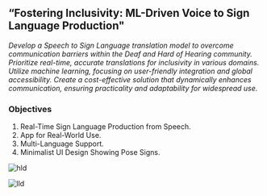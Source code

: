 ## “Fostering Inclusivity: ML-Driven Voice to Sign Language Production"

_Develop a Speech to Sign Language translation model to overcome communication barriers within the Deaf and Hard of Hearing community. Prioritize real-time, accurate translations for inclusivity in various domains. Utilize machine learning, focusing on user-friendly integration and global accessibility. Create a cost-effective solution that dynamically enhances communication, ensuring practicality and adaptability for widespread use._

### Objectives

1. Real-Time Sign Language Production from Speech.
2. App for Real-World Use.
3. Multi-Language Support.
4. Minimalist UI Design Showing Pose Signs.

![hld](https://github.com/SignBridgeApp/.github/assets/87369440/f6bf9fcd-aa08-4f32-9fa0-3f2092fff336)

![lld](https://github.com/SignBridgeApp/.github/assets/87369440/cf8fca19-8d66-409a-8d8c-8360277f4a6d)
